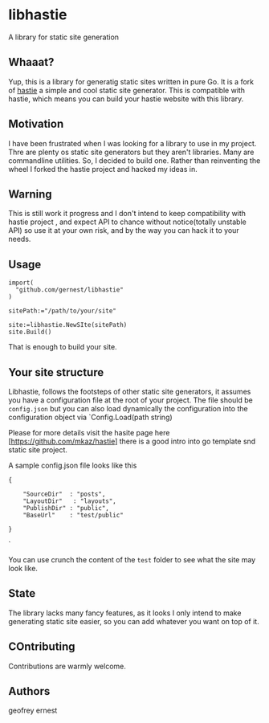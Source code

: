 # libhastie

A library for static site generation

## Whaaat?

Yup, this is a library for generatig static sites written in pure Go. It is a fork of
[hastie](https://github.com/mkaz/hastie) a simple and cool static site generator. This is compatible with hastie,
which means you can build your hastie website with this library.

## Motivation

I have been frustrated when I was looking for a library to use in my project. Thre are plenty os static site generators
but they aren't libraries. Many are commandline utilities. So, I decided to build one. Rather than reinventing the wheel
I forked the hastie project and hacked my ideas in.

## Warning
This is still work it progress and I don't intend to keep compatibility with hastie project
, and expect API to chance without notice(totally unstable API) so use it at your own
risk, and by the way you can hack it to your needs.


## Usage

    import(
      "github.com/gernest/libhastie"      
    )
    
    sitePath:="/path/to/your/site"
    
    site:=libhastie.NewSIte(sitePath)
    site.Build()
    

That is enough to build your site.

Your site structure
-------

Libhastie, follows the footsteps of other static site generators, it assumes you have a configuration file at the root of your
project. The file should be `config.json` but you can also load dynamically the configuration 
into the configuration object via `Config.Load(path string)

Please for more details visit the hasite page here [https://github.com/mkaz/hastie] there is a good intro into go template
snd static site project.

A sample config.json file looks like this

    {
      
        "SourceDir"  : "posts",
        "LayoutDir"   : "layouts",
        "PublishDir" : "public",       
        "BaseUrl"    : "test/public"
    
    }
`
 
 You can use crunch the content of the `test` folder to see what the site may look like.
 
## State

The library lacks many fancy features, as it looks I only intend to make generating static site easier, so you can add
whatever you want on top of it.


## COntributing

Contributions are warmly welcome.

## Authors

geofrey ernest
